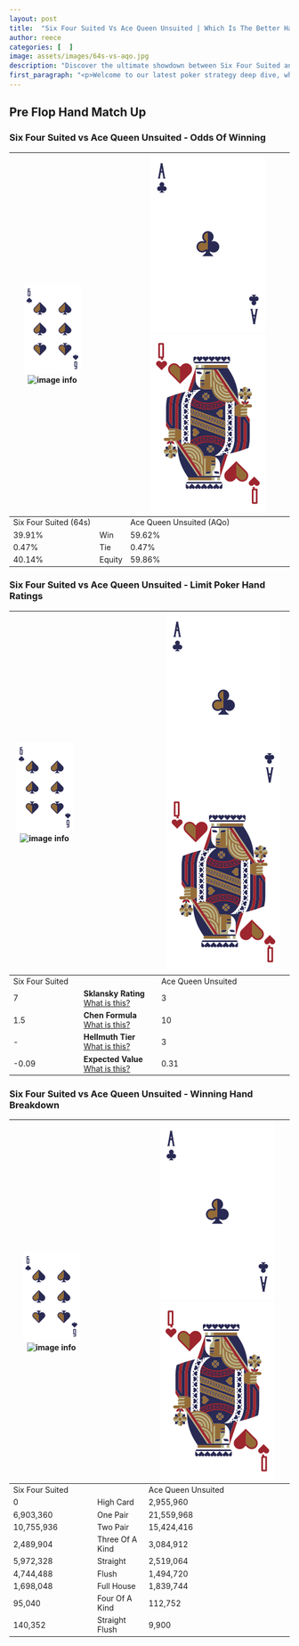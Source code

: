 ```yaml
---
layout: post
title:  "Six Four Suited Vs Ace Queen Unsuited | Which Is The Better Hand In Poker? A Complete Guide"
author: reece
categories: [  ]
image: assets/images/64s-vs-aqo.jpg
description: "Discover the ultimate showdown between Six Four Suited and Ace Queen Unsuited in poker! Uncover the odds, strategies, and scenarios where one hand triumphs over the other. Get ready to up your poker game with this thrilling analysis."
first_paragraph: "<p>Welcome to our latest poker strategy deep dive, where we're pitting two distinct hands against each other in a high-stakes showdown: Six Four Suited vs Ace Queen Unsuited.</p><p>In the dynamic world of poker, every decision counts, and knowing which hand holds the upper hand is key to your success at the table.</p><p>In this article, we'll dissect these two hands, explore the scenarios where one dominates the other, and equip you with the knowledge to make strategic choices that can tip the odds in your favor.</p><p>Get ready to unravel the intriguing dynamics of these poker hands and elevate your game to new heights.</p>"
---
```




[comment]: # (sp0)

## Pre Flop Hand Match Up

<div class="table hand-ratings" markdown="1"> 



### Six Four Suited vs Ace Queen Unsuited - Odds Of Winning


    
| ![image info](assets/images/hand1/6.png) ![image info](assets/images/hand1/4s.png) |  | ![image info](assets/images/hand2/A.png) ![image info](assets/images/hand2/Qo.png) |
| -------- | -------- | -------- |
| Six Four Suited (64s) |  | Ace Queen Unsuited (AQo) |
| 39.91% | Win | 59.62% |
| 0.47% | Tie | 0.47% |
| 40.14% | Equity | 59.86% |




[comment]: # (sp1)



### Six Four Suited vs Ace Queen Unsuited - Limit Poker Hand Ratings


    
| ![image info](assets/images/hand1/6.png) ![image info](assets/images/hand1/4s.png) |  | ![image info](assets/images/hand2/A.png) ![image info](assets/images/hand2/Qo.png) |
| -------- | -------- | -------- |
| Six Four Suited |  | Ace Queen Unsuited |
| 7 | **Sklansky Rating** [What is this?](/sklansky-rating-explained) | 3 |
| 1.5 | **Chen Formula** [What is this?](/chen-formula-explained) | 10 |
| - | **Hellmuth Tier** [What is this?](/Hellmuth-tier-explained) | 3 |
| -0.09 | **Expected Value** [What is this?](/expected-value-explained) | 0.31 |




[comment]: # (sp2)



### Six Four Suited vs Ace Queen Unsuited - Winning Hand Breakdown


    
| ![image info](assets/images/hand1/6.png) ![image info](assets/images/hand1/4s.png) |  | ![image info](assets/images/hand2/A.png) ![image info](assets/images/hand2/Qo.png) |
| -------- | -------- | -------- |
| Six Four Suited |  | Ace Queen Unsuited |
| 0 | High Card | 2,955,960 |
| 6,903,360 | One Pair | 21,559,968 |
| 10,755,936 | Two Pair | 15,424,416 |
| 2,489,904 | Three Of A Kind | 3,084,912 |
| 5,972,328 | Straight | 2,519,064 |
| 4,744,488 | Flush | 1,494,720 |
| 1,698,048 | Full House | 1,839,744 |
| 95,040 | Four Of A Kind | 112,752 |
| 140,352 | Straight Flush | 9,900 |




[comment]: # (sp3)



</div>

[comment]: # (sp4)



[comment]: # (sp5)

